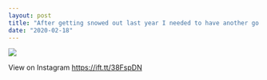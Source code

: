 ```yaml
---
layout: post
title: "After getting snowed out last year I needed to have another go at getting this photo and the sunrise didn't disappoint"
date: "2020-02-18"
---
```


![](https://scontent.cdninstagram.com/v/t51.2885-15/sh0.08/e35/s640x640/85116157_479380186063987_106982126746050182_n.jpg?_nc_ht=scontent.cdninstagram.com&_nc_ohc=E2M2x6ndLtsAX-2WMMu&oh=5c66a5c8ba6e627faf4dbe9a059a8ca8&oe=5EE8E6D8)  

View on Instagram https://ift.tt/38FspDN
